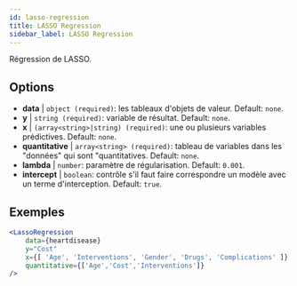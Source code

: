 ```yaml
---
id: lasso-regression
title: LASSO Regression
sidebar_label: LASSO Regression
---
```


Régression de LASSO.

## Options

* __data__ | `object (required)`: les tableaux d'objets de valeur. Default: `none`.
* __y__ | `string (required)`: variable de résultat. Default: `none`.
* __x__ | `(array<string>|string) (required)`: une ou plusieurs variables prédictives. Default: `none`.
* __quantitative__ | `array<string> (required)`: tableau de variables dans les "données" qui sont "quantitatives. Default: `none`.
* __lambda__ | `number`: paramètre de régularisation. Default: `0.001`.
* __intercept__ | `boolean`: contrôle s'il faut faire correspondre un modèle avec un terme d'interception. Default: `true`.


## Exemples

```jsx live
<LassoRegression
    data={heartdisease} 
    y="Cost"
    x={[ 'Age', 'Interventions', 'Gender', 'Drugs', 'Complications' ]}
    quantitative={['Age','Cost','Interventions']}
/>
```

